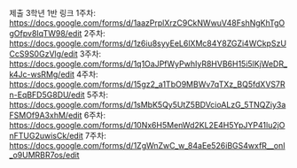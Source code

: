 제출
3학년 1반 링크
1주차: https://docs.google.com/forms/d/1aazPrplXrzC9CkNWwuV48FshNgKhTgOgOfpv8IqTW98/edit
2주차: https://docs.google.com/forms/d/1z6iu8syyEeL6lXMc84Y8ZGZi4WCkpSzUCcS9S0GzVlg/edit
3주차: https://docs.google.com/forms/d/1q1OaJPfWyPwhIyR8HVB6H15i5lKjWeDR_k4Jc-wsRMg/edit
4주차: https://docs.google.com/forms/d/15gz2_a1TbO9MBWv7qTXz_BQ5fdXVS7Rn-EqBFD5G8DU/edit
5주차: https://docs.google.com/forms/d/1sMbK5Qy5UtZ5BDVcioALzG_5TNQZiy3aFSMOf9A3xhM/edit
6주차: https://docs.google.com/forms/d/10Nx6H5MenWd2KL2E4H5YpJYP41lu2jOnFTUG2uwisCk/edit
7주차: https://docs.google.com/forms/d/1ZgWnZwC_w_84aEe526iBGS4wxfR__onI_o9UMRBR7os/edit
